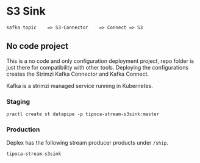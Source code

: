 # S3 Sink

```
kafka topic    => S3-Connector    => Connect => S3
```

## No code project

This is a no code and only configuration deployment project, repo folder is just there for compatibility with other tools. Deploying the configurations creates the Strimzi Kafka Connector and Kafka Connect.

Kafka is a strimzi managed service running in Kubernetes.

### Staging

```
practl create st datapipe -p tipoca-stream-s3sink:master
```


### Production
Deplex has the following stream producer products under `/ship`.

```
tipoca-stream-s3sink
```
